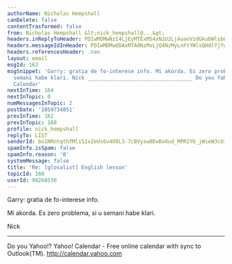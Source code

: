 ```yaml
---
authorName: Nicholas Hempshall
canDelete: false
contentTrasformed: false
from: Nicholas Hempshall &lt;nick_hempshall@...&gt;
headers.inReplyToHeader: PDIwMDMwNzI4LjEyMTExMS4xNzU2LjAuanVzdGkubWlsbGVyQGp1bm8uY29tPg==
headers.messageIdInHeader: PDIwMDMwODAxMTA0NzMxLjQ4NzMyLnFtYWlsQHdlYjYwMDA0Lm1haWwueWFob28uY29tPg==
headers.referencesHeader: .nan
layout: email
msgId: 163
msgSnippet: 'Garry: gratia de fo-interese info. Mi akorda. Es zero problema, si u
  semani habe klari. Nick __________________________________ Do you Yahoo!? Yahoo!
  Calendar'
nextInTime: 164
nextInTopic: 0
numMessagesInTopic: 2
postDate: '1059734851'
prevInTime: 162
prevInTopic: 160
profile: nick_hempshall
replyTo: LIST
senderId: bo1NRntqthfMli52xZeUs6v4O9L3-7cBVysw0DvBvOud_MPRIY6_jWieW3cU1SaIU0FElYJ7IjW4mVGXAhgk9tmNjIwUmCrq_fn_BB6Ptm0xYe6jZyQ
spamInfo.isSpam: false
spamInfo.reason: '0'
systemMessage: false
title: 'Re: [glosalist] English lesson'
topicId: 160
userId: 99268530
---
```


Garry: gratia de fo-interese info.

Mi akorda. Es zero problema, si u semani habe klari.

Nick

__________________________________
Do you Yahoo!?
Yahoo! Calendar - Free online calendar with sync to Outlook(TM).
http://calendar.yahoo.com

